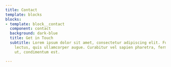 ```yaml
---
title: Contact
template: blocks
blocks:
- template: block__contact
  component: contact
  background: dark-blue
  title: Get in Touch
  subtitle: Lorem ipsum dolor sit amet, consectetur adipiscing elit. Fusce at vehicula
    lectus, quis ullamcorper augue. Curabitur vel sapien pharetra, fermentum elit
    ut, condimentum est.

---
```

